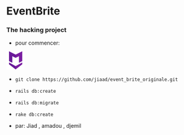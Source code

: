 # EventBrite

### The hacking project

- pour commencer:

![alt text](https://github.com/adam-p/markdown-here/raw/master/src/common/images/icon48.png "Logo Title Text 1")


- ```git clone https://github.com/jiaad/event_brite_originale.git ```
- ```rails db:create```
- ```rails db:migrate```
- ```rake db:create```





- par: Jiad , amadou , djemil
